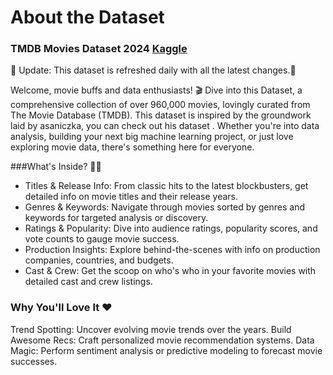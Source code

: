 # About the Dataset

### **TMDB Movies Dataset 2024**  [Kaggle](https://www.kaggle.com/datasets/alanvourch/tmdb-movies-daily-updates)
🌟 Update: This dataset is refreshed daily with all the latest changes.🌟

Welcome, movie buffs and data enthusiasts! 🎬 Dive into this Dataset, a comprehensive collection of over 960,000 movies, lovingly curated from The Movie Database (TMDB). This dataset is inspired by the groundwork laid by asaniczka, you can check out his dataset . Whether you're into data analysis, building your next big machine learning project, or just love exploring movie data, there's something here for everyone.

###What's Inside? 🕵️‍♂️  
- Titles & Release Info: From classic hits to the latest blockbusters, get detailed info on movie titles and their release years.  
- Genres & Keywords: Navigate through movies sorted by genres and keywords for targeted analysis or discovery.  
- Ratings & Popularity: Dive into audience ratings, popularity scores, and vote counts to gauge movie success.  
- Production Insights: Explore behind-the-scenes with info on production companies, countries, and budgets.  
- Cast & Crew: Get the scoop on who's who in your favorite movies with detailed cast and crew listings.  

### Why You'll Love It ❤️
Trend Spotting: Uncover evolving movie trends over the years.
Build Awesome Recs: Craft personalized movie recommendation systems.
Data Magic: Perform sentiment analysis or predictive modeling to forecast movie successes.
